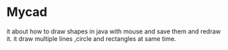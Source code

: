 Mycad
=====

it about how to draw shapes in java with mouse and save them and redraw it.
it draw multiple lines ,circle and rectangles at same time.
